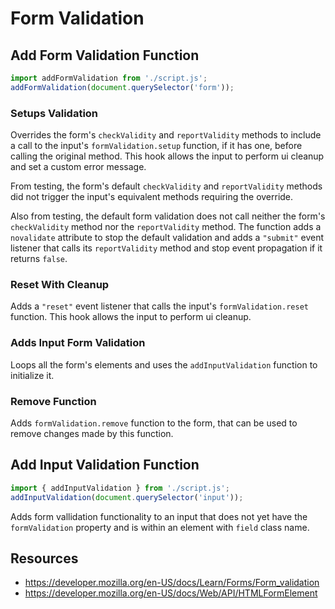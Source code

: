 # Form Validation

## Add Form Validation Function

``` JavaScript
import addFormValidation from './script.js';
addFormValidation(document.querySelector('form'));
```

### Setups Validation

Overrides the form's `checkValidity` and `reportValidity` methods to include a call to the input's `formValidation.setup` function, if it has one, before calling the original method. This hook allows the input to perform ui cleanup and set a custom error message.

From testing, the form's default `checkValidity` and `reportValidity` methods did not trigger the input's equivalent methods requiring the override.

Also from testing, the default form validation does not call neither the form's `checkValidity` method nor the `reportValidity` method. The function adds a `novalidate` attribute to stop the default validation and adds a `"submit"` event listener that calls its `reportValidity` method and stop event propagation if it returns `false`.

### Reset With Cleanup

Adds a `"reset"` event listener that calls the input's `formValidation.reset` function. This hook allows the input to perform ui cleanup.

### Adds Input Form Validation

Loops all the form's elements and uses the `addInputValidation` function to initialize it.

### Remove Function

Adds `formValidation.remove` function to the form, that can be used to remove changes made by this function.

## Add Input Validation Function

``` JavaScript
import { addInputValidation } from './script.js';
addInputValidation(document.querySelector('input'));
```

Adds form vallidation functionality to an input that does not yet have the `formValidation` property and is within an element with `field` class name.

## Resources

- https://developer.mozilla.org/en-US/docs/Learn/Forms/Form_validation
- https://developer.mozilla.org/en-US/docs/Web/API/HTMLFormElement
